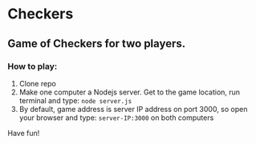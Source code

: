 # Checkers

## Game of Checkers for two players.

### How to play:
1. Clone repo
2. Make one computer a Nodejs server. Get to the game location, run terminal and type: `node server.js`
3. By default, game address is server IP address on port 3000, so open your browser and type: `server-IP:3000` on both computers

Have fun!



